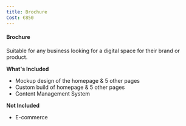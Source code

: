 ```yaml
---
title: Brochure
Cost: €850
---
```


<div class='col col-one'>
    <div class='col-item description'>
        <h4>Brochure</h4>
        <p>Suitable for any business looking for a digital space for their brand or product.</p>
    </div>
    <div class='col-item timeline'>
        <p><strong>What's Included</strong></p>
        <ul>
            <div>
                <li>Mockup design of the homepage & 5 other pages</li>
                <li>Custom build of homepage & 5 other pages</li>
                <li>Content Management System</li>
            </div>
        </ul>
    </div>
    <div class='col-item not-included'>
        <p><strong>Not Included</strong></p>
        <ul>
            <div>
                <li>E-commerce</li>
            </div>
        </ul>
    </div>
</div>